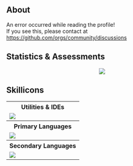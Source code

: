 
## About

An error occurred while reading the profile!  
If you see this, please contact at https://github.com/orgs/community/discussions

## Statistics & Assessments
<!--
<p align="center">
  <img alig src="https://github-profile-trophy.vercel.app/?username=freeze-dolphin&theme=nord&&margin-w=12&no-frame=true&row=1&column=5" alt="Trophies" />
</p>

<p align="center">
<img src="https://github-readme-stats.vercel.app/api?username=freeze-dolphin&hide_border=true&show_icons=true&count_private=true&theme=nord" />
<br />
-->
<p align="center">
<img src="https://github-readme-stats.vercel.app/api/top-langs/?username=freeze-dolphin&layout=compact&hide_border=true&show_icons=true&card_width=445&theme=nord" />
</p>

## Skillicons

<p align="center">
<table border="0" align ="center">
  <tbody>
    <tr>
      <th>Utilities & IDEs</th>
    </tr>
    <tr>
      <td><a href="https://skillicons.dev">
    <img src="https://skillicons.dev/icons?i=vscode,idea,emacs,linux,regex" />
  </a></td>
    </tr>
    <tr>
      <th>Primary Languages</th>
    </tr>
    <tr>
      <td><a href="https://skillicons.dev">
    <img src="https://skillicons.dev/icons?i=java,clojure,kotlin,rust,scala" />
  </a></td>
    </tr>
    <tr>
      <th>Secondary Languages</th>
    </tr>
    <tr>
      <td><a href="https://skillicons.dev">
    <img src="https://skillicons.dev/icons?i=ruby,crystal,py,c,cs" />
  </a></td>
    </tr>
  </tbody>
  <colgroup>
    <col>
  </colgroup>
</table>
</p>

<p align="right">
<a href="https://github.com/anuraghazra/github-readme-stats"></a>
<br />
<a href="https://github.com/anuraghazra/github-readme-stats"></a>
</p>
